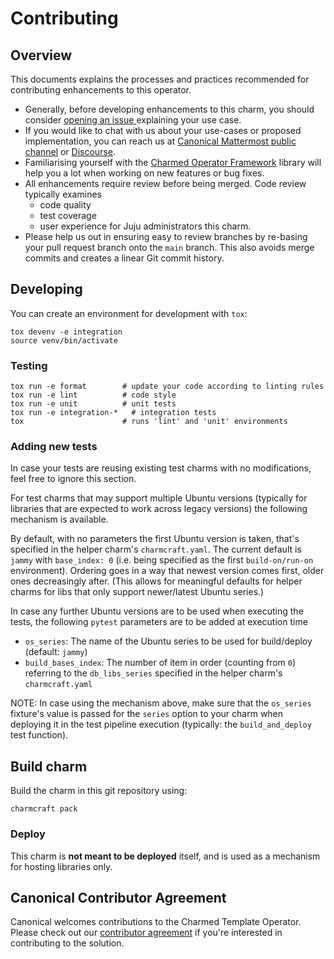 # Contributing

## Overview

This documents explains the processes and practices recommended for contributing enhancements to
this operator.

- Generally, before developing enhancements to this charm, you should consider [opening an issue
  ](https://github.com/canonical/data-platform-libs/issues) explaining your use case.
- If you would like to chat with us about your use-cases or proposed
  implementation, you can reach us at [Canonical Mattermost public
  channel](https://chat.charmhub.io/charmhub/channels/charm-dev) or
  [Discourse](https://discourse.charmhub.io/).
- Familiarising yourself with the [Charmed Operator Framework](https://juju.is/docs/sdk) library
  will help you a lot when working on new features or bug fixes.
- All enhancements require review before being merged. Code review typically
  examines
  - code quality
  - test coverage
  - user experience for Juju administrators this charm.
- Please help us out in ensuring easy to review branches by re-basing your pull
  request branch onto the `main` branch. This also avoids merge commits and
  creates a linear Git commit history.

## Developing

You can create an environment for development with `tox`:

```shell
tox devenv -e integration
source venv/bin/activate
```

### Testing

```shell
tox run -e format        # update your code according to linting rules
tox run -e lint          # code style
tox run -e unit          # unit tests
tox run -e integration-*   # integration tests
tox                      # runs 'lint' and 'unit' environments
```

### Adding new tests

In case your tests are reusing existing test charms with no modifications, feel free to ignore this section.

For test charms that may support multiple Ubuntu versions (typically for libraries that are expected to work across
legacy versions) the following mechanism is available.

By default, with no parameters the first Ubuntu version is taken, that's specified in the helper charm's `charmcraft.yaml`.
The current default is `jammy` with `base_index: 0` (i.e. being specified as the first `build-on/run-on` environment).
Ordering goes in a way that newest version comes first, older ones decreasingly after.
(This allows for meaningful defaults for helper charms for libs that only support newer/latest Ubuntu series.)

In case any further Ubuntu versions are to be used when executing the tests, the following `pytest` parameters are to be added
at execution time
 - `os_series`: The name of the Ubuntu series to be used for build/deploy (default: `jammy`)
 - `build_bases_index`: The number of item in order (counting from `0`) referring to the `db_libs_series` specified in the
    helper charm's `charmcraft.yaml`

NOTE: In case using the mechanism above, make sure that the `os_series` fixture's value is passed for the
`series` option to your charm when deploying it in the test pipeline execution (typically: the `build_and_deploy` test function).


## Build charm

Build the charm in this git repository using:

```shell
charmcraft pack
```

### Deploy

This charm is **not meant to be deployed** itself, and is used as a mechanism
for hosting libraries only.


## Canonical Contributor Agreement


Canonical welcomes contributions to the Charmed Template Operator. Please check
out our [contributor agreement](https://ubuntu.com/legal/contributors) if you're
interested in contributing to the solution.
